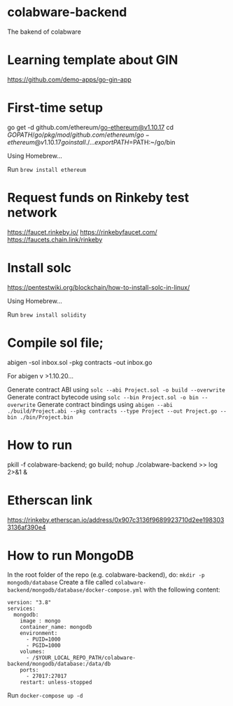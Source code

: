 # colabware-backend

The bakend of colabware

# Learning template about GIN

https://github.com/demo-apps/go-gin-app

# First-time setup

go get -d github.com/ethereum/go-ethereum@v1.10.17
cd $GOPATH/go/pkg/mod/github.com/ethereum/go-ethereum@v1.10.17
go install ./...
export PATH=$PATH:~/go/bin

Using Homebrew...

Run `brew install ethereum`

# Request funds on Rinkeby test network

https://faucet.rinkeby.io/
https://rinkebyfaucet.com/
https://faucets.chain.link/rinkeby

# Install solc

https://pentestwiki.org/blockchain/how-to-install-solc-in-linux/

Using Homebrew...

Run `brew install solidity`

# Compile sol file;

abigen -sol inbox.sol -pkg contracts -out inbox.go

For abigen v >1.10.20...

Generate contract ABI using `solc --abi Project.sol -o build --overwrite`
Generate contract bytecode using `solc --bin Project.sol -o bin --overwrite`
Generate contract bindings using `abigen --abi ./build/Project.abi --pkg contracts --type Project --out Project.go --bin ./bin/Project.bin`

# How to run

pkill -f colabware-backend; go build; nohup ./colabware-backend >> log 2>&1 &

# Etherscan link

https://rinkeby.etherscan.io/address/0x907c3136f9689923710d2ee1983033136af390e4

# How to run MongoDB

In the root folder of the repo (e.g. colabware-backend), do: `mkdir -p mongodb/database`
Create a file called `colabware-backend/mongodb/database/docker-compose.yml` with the following content:

```
version: "3.8"
services:
  mongodb:
    image : mongo
    container_name: mongodb
    environment:
      - PUID=1000
      - PGID=1000
    volumes:
      - /$YOUR_LOCAL_REPO_PATH/colabware-backend/mongodb/database:/data/db
    ports:
      - 27017:27017
    restart: unless-stopped
```

Run `docker-compose up -d`
